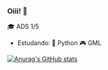 ### Oiii! 👋
🎓 ADS 1/5
- Estudando: 
  🐍 Python
  🎮 GML


[![Anurag's GitHub stats](https://github-readme-stats.vercel.app/api?username=barbosa-jp&bg_color=00000000&theme=cobalt&text_color=ffffff&locale=pt-br&&hide_title=true&hide_border=true)](https://github.com/anuraghazra/github-readme-stats) 

